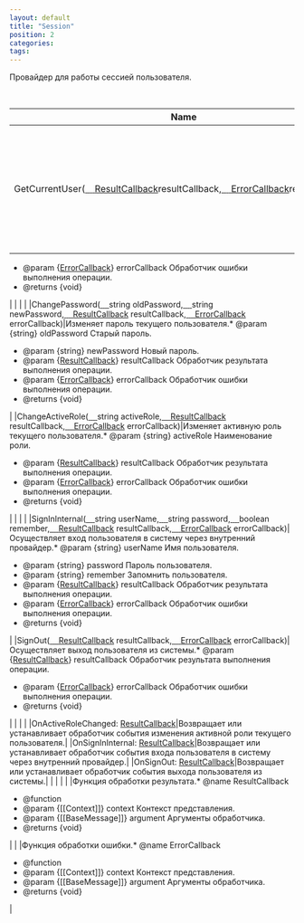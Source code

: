 ```yaml
---
layout: default
title: "Session"
position: 2
categories: 
tags: 
---
```


Провайдер для работы сессией пользователя.

  

|Name|Description|
|----|-----------|
|GetCurrentUser([ ](#resultcallback)[ ](#resultcallback)[ ](#resultcallback)[ ](#resultcallback)[ResultCallback](#resultcallback)resultCallback,[ ](#resultcallback)[ ](#resultcallback)[ ](#resultcallback)[ ](#resultcallback)[ErrorCallback](#errorcallback)resultCallback)|Возвращает информацию о текущем пользователе.* @param {[ResultCallback](#resultcallback)} resultCallback Обработчик результата выполнения операции.
* @param {[ErrorCallback](#errorcallback)} errorCallback Обработчик ошибки выполнения операции.
* @returns {void}

|
| | |
|ChangePassword([ ](#resultcallback)[ ](#resultcallback)[ ](#resultcallback)[ ](#resultcallback)string oldPassword,[ ](#resultcallback)[ ](#resultcallback)[ ](#resultcallback)[ ](#resultcallback)string newPassword,[ ](#resultcallback)[ ](#resultcallback)[ ](#resultcallback)[ ](#resultcallback)[ResultCallback](#resultcallback) resultCallback,[ ](#resultcallback)[ ](#resultcallback)[ ](#resultcallback)[ ](#resultcallback)[ErrorCallback](#errorcallback) errorCallback)|Изменяет пароль текущего пользователя.* @param {string} oldPassword Старый пароль.
* @param {string} newPassword Новый пароль.
* @param {[ResultCallback](#resultcallback)} resultCallback Обработчик результата выполнения операции.
* @param {[ErrorCallback](#errorcallback)} errorCallback Обработчик ошибки выполнения операции.
* @returns {void}

|
|ChangeActiveRole([ ](#resultcallback)[ ](#resultcallback)[ ](#resultcallback)[ ](#resultcallback)string activeRole,[ ](#resultcallback)[ ](#resultcallback)[ ](#resultcallback)[ ](#resultcallback)[ResultCallback](#resultcallback) resultCallback,[ ](#resultcallback)[ ](#resultcallback)[ ](#resultcallback)[ ](#resultcallback)[ErrorCallback](#errorcallback) errorCallback)|Изменяет активную роль текущего пользователя.* @param {string} activeRole Наименование роли.
* @param {[ResultCallback](#resultcallback)} resultCallback Обработчик результата выполнения операции.
* @param {[ErrorCallback](#errorcallback)} errorCallback Обработчик ошибки выполнения операции.
* @returns {void}

|
| | |
|SignInInternal([ ](#resultcallback)[ ](#resultcallback)[ ](#resultcallback)[ ](#resultcallback)string userName,[ ](#resultcallback)[ ](#resultcallback)[ ](#resultcallback)[ ](#resultcallback)string password,[ ](#resultcallback)[ ](#resultcallback)[ ](#resultcallback)[ ](#resultcallback)boolean remember,[ ](#resultcallback)[ ](#resultcallback)[ ](#resultcallback)[ ](#resultcallback)[ResultCallback](#resultcallback) resultCallback,[ ](#resultcallback)[ ](#resultcallback)[ ](#resultcallback)[ ](#resultcallback)[ErrorCallback](#errorcallback) errorCallback)|Осуществляет вход пользователя в систему через внутренний провайдер.* @param {string} userName Имя пользователя.
* @param {string} password Пароль пользователя.
* @param {string} remember Запомнить пользователя.
* @param {[ResultCallback](#resultcallback)} resultCallback Обработчик результата выполнения операции.
* @param {[ErrorCallback](#errorcallback)} errorCallback Обработчик ошибки выполнения операции.
* @returns {void}

|
|SignOut([ ](#resultcallback)[ ](#resultcallback)[ ](#resultcallback)[ ](#resultcallback)[ResultCallback](#resultcallback) resultCallback,[ ](#resultcallback)[ ](#resultcallback)[ ](#resultcallback)[ ](#resultcallback)[ErrorCallback](#errorcallback) errorCallback)|Осуществляет выход пользователя из системы.* @param {[ResultCallback](#resultcallback)} resultCallback Обработчик результата выполнения операции.
* @param {[ErrorCallback](#errorcallback)} errorCallback Обработчик ошибки выполнения операции.
* @returns {void}

|
| | |
|OnActiveRoleChanged: [ResultCallback](#resultcallback)|Возвращает или устанавливает обработчик события изменения активной роли текущего пользователя.|
|OnSignInInternal: [ResultCallback](#resultcallback)|Возвращает или устанавливает обработчик события входа пользователя в систему через внутренний провайдер.|
|OnSignOut: [ResultCallback](#resultcallback)|Возвращает или устанавливает обработчик события выхода пользователя из системы.|
| | |
| |Функция обработки результата.* @name ResultCallback
* @function
* @param {[[Context]]} context Контекст представления.
* @param {[[BaseMessage]]} argument Аргументы обработчика.
* @returns {void}

|
| |Функция обработки ошибки.* @name ErrorCallback
* @function
* @param {[[Context]]} context Контекст представления.
* @param {[[BaseMessage]]} argument Аргументы обработчика.
* @returns {void}

|

 

 

